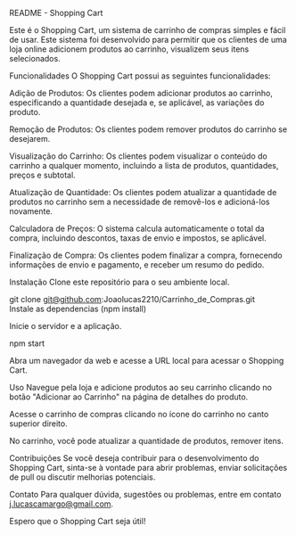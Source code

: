README - Shopping Cart <br>

Este é o Shopping Cart, um sistema de carrinho de compras simples e fácil de usar. Este sistema foi desenvolvido para permitir que os clientes de uma loja online adicionem produtos ao carrinho, visualizem seus itens selecionados.

Funcionalidades
O Shopping Cart possui as seguintes funcionalidades:

Adição de Produtos: Os clientes podem adicionar produtos ao carrinho, especificando a quantidade desejada e, se aplicável, as variações do produto.

Remoção de Produtos: Os clientes podem remover produtos do carrinho se desejarem.

Visualização do Carrinho: Os clientes podem visualizar o conteúdo do carrinho a qualquer momento, incluindo a lista de produtos, quantidades, preços e subtotal.

Atualização de Quantidade: Os clientes podem atualizar a quantidade de produtos no carrinho sem a necessidade de removê-los e adicioná-los novamente.

Calculadora de Preços: O sistema calcula automaticamente o total da compra, incluindo descontos, taxas de envio e impostos, se aplicável.

Finalização de Compra: Os clientes podem finalizar a compra, fornecendo informações de envio e pagamento, e receber um resumo do pedido.



Instalação
Clone este repositório para o seu ambiente local.

git clone git@github.com:Joaolucas2210/Carrinho_de_Compras.git <br>
Instale as dependencias (npm install)

Inicie o servidor e a aplicação.

npm start

Abra um navegador da web e acesse a URL local para acessar o Shopping Cart.

Uso
Navegue pela loja e adicione produtos ao seu carrinho clicando no botão "Adicionar ao Carrinho" na página de detalhes do produto.

Acesse o carrinho de compras clicando no ícone do carrinho no canto superior direito.

No carrinho, você pode atualizar a quantidade de produtos, remover itens.


Contribuições
Se você deseja contribuir para o desenvolvimento do Shopping Cart, sinta-se à vontade para abrir problemas, enviar solicitações de pull ou discutir melhorias potenciais.


Contato
Para qualquer dúvida, sugestões ou problemas, entre em contato j.lucascamargo@gmail.com.

Espero que o Shopping Cart seja útil!
